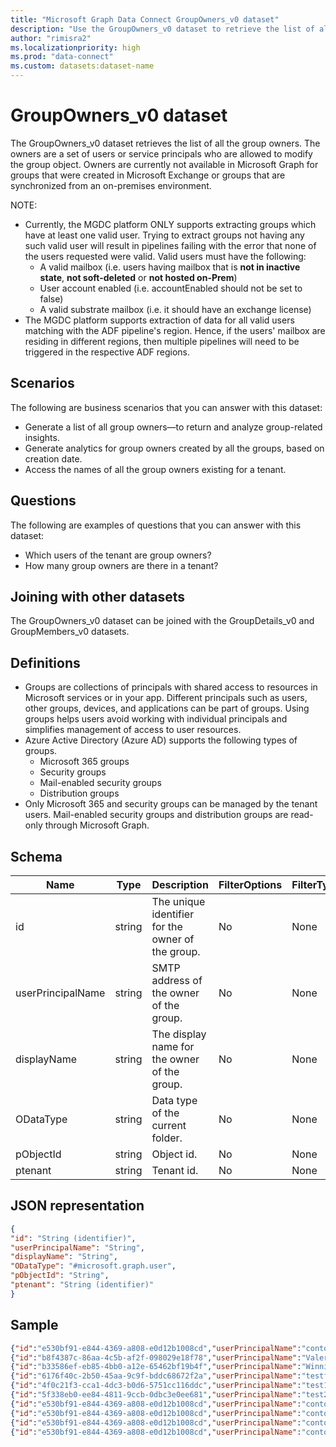 ```yaml
---
title: "Microsoft Graph Data Connect GroupOwners_v0 dataset"
description: "Use the GroupOwners_v0 dataset to retrieve the list of all the group owners."
author: "rimisra2"
ms.localizationpriority: high
ms.prod: "data-connect"
ms.custom: datasets:dataset-name
---
```


# GroupOwners_v0 dataset

The GroupOwners_v0 dataset retrieves the list of all the group owners. The owners are a set of users or service principals who are allowed to modify the group object. Owners are currently not available in Microsoft Graph for groups that were created in Microsoft Exchange or groups that are synchronized from an on-premises environment.

NOTE: 

- Currently, the MGDC platform ONLY supports extracting groups which have at least one valid user. Trying to extract groups not having any such valid user will result in pipelines failing with the error that none of the users requested were valid. Valid users must have the following:
    * A valid mailbox (i.e. users having mailbox that is **not in inactive state**, **not soft-deleted** or **not hosted on-Prem**)
    * User account enabled (i.e. accountEnabled should not be set to false)
    * A valid substrate mailbox (i.e. it should have an exchange license)
- The MGDC platform supports extraction of data for all valid users matching with the ADF pipeline's region. Hence, if the users' mailbox are residing in different regions, then multiple pipelines will need to be triggered in the respective ADF regions. 

## Scenarios

The following are business scenarios that you can answer with this dataset:

- Generate a list of all group owners—to return and analyze group-related insights.
- Generate analytics for group owners created by all the groups, based on creation date.
- Access the names of all the group owners existing for a tenant.

## Questions

The following are examples of questions that you can answer with this dataset:

- Which users of the tenant are group owners?
- How many group owners are there in a tenant?

## Joining with other datasets

The GroupOwners_v0 dataset can be joined with the GroupDetails_v0 and GroupMembers_v0 datasets.

## Definitions

- Groups are collections of principals with shared access to resources in Microsoft services or in your app. Different principals such as users, other groups, devices, and applications can be part of groups. Using groups helps users avoid working with individual principals and simplifies management of access to user resources.
- Azure Active Directory (Azure AD) supports the following types of groups.
  - Microsoft 365 groups
  - Security groups
  - Mail-enabled security groups
  - Distribution groups
- Only Microsoft 365 and security groups can be managed by the tenant users. Mail-enabled security groups and distribution groups are read-only through Microsoft Graph.

## Schema

| Name | Type | Description | FilterOptions | FilterType |
| ----------- | ----------- | ----------- | ----------- | ----------- |
| id |	string |	The unique identifier for the owner of the group. |	No |	None |
| userPrincipalName |	string |	SMTP address of the owner of the group.	|	No |	None |
| displayName	 | string |	The display name for the owner of the group.	|	No |	None |
| ODataType |	string |	Data type of the current folder.	|	No |	None |
| pObjectId | 	string |	Object id.	|	No |	None |
| ptenant	| string |	Tenant id.	|	No |	None |

## JSON representation

```json
{
"id": "String (identifier)",
"userPrincipalName": "String",
"displayName": "String",
"ODataType": "#microsoft.graph.user",
"pObjectId": "String",
"ptenant": "String (identifier)"
}
```

## Sample 

```json 
{"id":"e530bf91-e844-4369-a808-e0d12b1008cd","userPrincipalName":"contosouser21@contosotest21.onmicrosoft.com","displayName":"FirstName LastName","ODataType":"#microsoft.graph.user","pObjectId":"943ecd15-a954-40a7-9d00-3224d21dc470","ptenant":"8e56195d-f07c-44f0-8108-40e4352e3e74"}
{"id":"b8f4387c-86aa-4c5b-af2f-098029e18f78","userPrincipalName":"Valerie.Wade@contosotest21.onmicrosoft.com","displayName":"Valerie Wade","ODataType":"#microsoft.graph.user","pObjectId":"943ecd15-a954-40a7-9d00-3224d21dc470","ptenant":"8e56195d-f07c-44f0-8108-40e4352e3e74"}
{"id":"b33586ef-eb85-4bb0-a12e-65462bf19b4f","userPrincipalName":"Winnie.Davidson@contosotest21.onmicrosoft.com","displayName":"Winnie Davidson","ODataType":"#microsoft.graph.user","pObjectId":"943ecd15-a954-40a7-9d00-3224d21dc470","ptenant":"8e56195d-f07c-44f0-8108-40e4352e3e74"}
{"id":"6176f40c-2b50-45aa-9c9f-bddc68672f2a","userPrincipalName":"testfirstlast2@contosotest21.onmicrosoft.com","displayName":"TestFirst2 TestLast2","ODataType":"#microsoft.graph.user","pObjectId":"943ecd15-a954-40a7-9d00-3224d21dc470","ptenant":"8e56195d-f07c-44f0-8108-40e4352e3e74"}
{"id":"4f0c21f3-cca1-4dc3-b0d6-5751cc116ddc","userPrincipalName":"test1test1@contosotest21.onmicrosoft.com","displayName":"Test1 Test1","ODataType":"#microsoft.graph.user","pObjectId":"943ecd15-a954-40a7-9d00-3224d21dc470","ptenant":"8e56195d-f07c-44f0-8108-40e4352e3e74"}
{"id":"5f338eb0-ee84-4811-9ccb-0dbc3e0ee681","userPrincipalName":"test2test2@contosotest21.onmicrosoft.com","displayName":"Test2 Test2","ODataType":"#microsoft.graph.user","pObjectId":"943ecd15-a954-40a7-9d00-3224d21dc470","ptenant":"8e56195d-f07c-44f0-8108-40e4352e3e74"}
{"id":"e530bf91-e844-4369-a808-e0d12b1008cd","userPrincipalName":"contosouser21@contosotest21.onmicrosoft.com","displayName":"FirstName LastName","ODataType":"#microsoft.graph.user","pObjectId":"95b116e3-2d52-4503-bfc9-09ad4985a967","ptenant":"8e56195d-f07c-44f0-8108-40e4352e3e74"}
{"id":"e530bf91-e844-4369-a808-e0d12b1008cd","userPrincipalName":"contosouser21@contosotest21.onmicrosoft.com","displayName":"FirstName LastName","ODataType":"#microsoft.graph.user","pObjectId":"966b082a-5c4d-4de7-b14a-9c145ec8ed69","ptenant":"8e56195d-f07c-44f0-8108-40e4352e3e74"}
{"id":"e530bf91-e844-4369-a808-e0d12b1008cd","userPrincipalName":"contosouser21@contosotest21.onmicrosoft.com","displayName":"FirstName LastName","ODataType":"#microsoft.graph.user","pObjectId":"9b97ca6e-d0c0-4a84-b0aa-753695e8c1f2","ptenant":"8e56195d-f07c-44f0-8108-40e4352e3e74"}
{"id":"e530bf91-e844-4369-a808-e0d12b1008cd","userPrincipalName":"contosouser21@contosotest21.onmicrosoft.com","displayName":"FirstName LastName","ODataType":"#microsoft.graph.user","pObjectId":"9d96497a-4197-4c03-8809-4fa46dffd9e6","ptenant":"8e56195d-f07c-44f0-8108-40e4352e3e74"}
```
